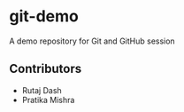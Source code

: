 # git-demo
A demo repository for Git and GitHub session

## Contributors
- Rutaj Dash
- Pratika Mishra
